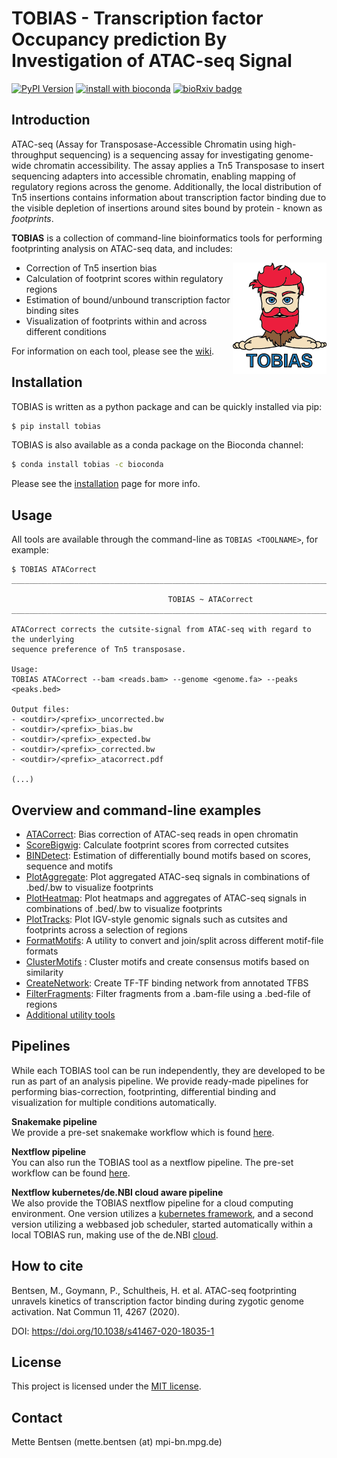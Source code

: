 TOBIAS - Transcription factor Occupancy prediction By Investigation of ATAC-seq Signal 
=======================================

[![PyPI Version](https://img.shields.io/pypi/v/tobias.svg?style=plastic)](https://pypi.org/project/tobias/)
[![install with bioconda](https://img.shields.io/badge/install%20with-bioconda-brightgreen.svg?style=plastic)](http://bioconda.github.io/recipes/tobias/README.html)
[![bioRxiv badge](https://img.shields.io/badge/bioRxiv-10.1101%2F869560-blue?style=plastic)](https://www.biorxiv.org/content/10.1101/869560v2)

Introduction 
------------

ATAC-seq (Assay for Transposase-Accessible Chromatin using high-throughput sequencing) is a sequencing assay for investigating genome-wide chromatin accessibility. The assay applies a Tn5 Transposase to insert sequencing adapters into accessible chromatin, enabling mapping of regulatory regions across the genome. Additionally, the local distribution of Tn5 insertions contains information about transcription factor binding due to the visible depletion of insertions around sites bound by protein - known as _footprints_. 

**TOBIAS** is a collection of command-line bioinformatics tools for performing footprinting analysis on ATAC-seq data, and includes:

<img align="right" width=150 src="/figures/tobias.png">

- Correction of Tn5 insertion bias
- Calculation of footprint scores within regulatory regions
- Estimation of bound/unbound transcription factor binding sites
- Visualization of footprints within and across different conditions

For information on each tool, please see the [wiki](https://github.com/loosolab/TOBIAS/wiki/).

Installation
------------
TOBIAS is written as a python package and can be quickly installed via pip:
```bash
$ pip install tobias
```

TOBIAS is also available as a conda package on the Bioconda channel:
```bash
$ conda install tobias -c bioconda
```
Please see the [installation](https://github.com/loosolab/TOBIAS/wiki/installation) page for more info.

Usage
------------
All tools are available through the command-line as ```TOBIAS <TOOLNAME>```, for example:
``` 
$ TOBIAS ATACorrect
__________________________________________________________________________________________

                                   TOBIAS ~ ATACorrect
__________________________________________________________________________________________

ATACorrect corrects the cutsite-signal from ATAC-seq with regard to the underlying
sequence preference of Tn5 transposase.

Usage:
TOBIAS ATACorrect --bam <reads.bam> --genome <genome.fa> --peaks <peaks.bed>

Output files:
- <outdir>/<prefix>_uncorrected.bw
- <outdir>/<prefix>_bias.bw
- <outdir>/<prefix>_expected.bw
- <outdir>/<prefix>_corrected.bw
- <outdir>/<prefix>_atacorrect.pdf

(...)
```

Overview and command-line examples
-------------

* [ATACorrect](https://github.com/loosolab/TOBIAS/wiki/ATACorrect): Bias correction of ATAC-seq reads in open chromatin
* [ScoreBigwig](https://github.com/loosolab/TOBIAS/wiki/ScoreBigwig): Calculate footprint scores from corrected cutsites
* [BINDetect](https://github.com/loosolab/TOBIAS/wiki/BINDetect): Estimation of differentially bound motifs based on scores, sequence and motifs
* [PlotAggregate](https://github.com/loosolab/TOBIAS/wiki/PlotAggregate): Plot aggregated ATAC-seq signals in combinations of .bed/.bw to visualize footprints
* [PlotHeatmap](https://github.com/loosolab/TOBIAS/wiki/PlotHeatmap): Plot heatmaps and aggregates of ATAC-seq signals in combinations of .bed/.bw to visualize footprints
* [PlotTracks](https://github.com/loosolab/TOBIAS/wiki/PlotTracks): Plot IGV-style genomic signals such as cutsites and footprints across a selection of regions
* [FormatMotifs](https://github.com/loosolab/TOBIAS/wiki/FormatMotifs): A utility to convert and join/split across different motif-file formats
* [ClusterMotifs](https://github.com/loosolab/TOBIAS/wiki/Additional) : Cluster motifs and create consensus motifs based on similarity
* [CreateNetwork](https://github.com/loosolab/TOBIAS/wiki/CreateNetwork): Create TF-TF binding network from annotated TFBS
* [FilterFragments](https://github.com/loosolab/TOBIAS/wiki/Additional): Filter fragments from a .bam-file using a .bed-file of regions
* [Additional utility tools](https://github.com/loosolab/TOBIAS/wiki/Additional)


Pipelines
----------------
While each TOBIAS tool can be run independently, they are developed to be run as part of an analysis pipeline. We provide ready-made pipelines for performing bias-correction, footprinting, differential binding and visualization for multiple conditions automatically.

**Snakemake pipeline**  
We provide a pre-set snakemake workflow which is found [here](https://github.molgen.mpg.de/loosolab/TOBIAS_snakemake).

**Nextflow pipeline**  
You can also run the TOBIAS tool as a nextflow pipeline. The pre-set workflow can be found [here](https://github.molgen.mpg.de/loosolab/TOBIAS-nextflow).

**Nextflow kubernetes/de.NBI cloud aware pipeline**  
We also provide the TOBIAS nextflow pipeline for a cloud computing environment. One version utilizes a [kubernetes framework](https://github.molgen.mpg.de/loosolab/TOBIAS-nextflow/tree/master/TOBIAS_MAPOKS), and a second version utilizing a webbased job scheduler, started automatically within a local TOBIAS run, making use of the de.NBI [cloud](https://github.molgen.mpg.de/loosolab/TOBIAS-nextflow/tree/master/TOBIAS_MACSEK).

How to cite
------------

Bentsen, M., Goymann, P., Schultheis, H. et al. ATAC-seq footprinting unravels kinetics of transcription factor binding during zygotic genome activation. Nat Commun 11, 4267 (2020). 

DOI: https://doi.org/10.1038/s41467-020-18035-1

License
------------
This project is licensed under the [MIT license](LICENSE). 


Contact
------------
Mette Bentsen (mette.bentsen (at) mpi-bn.mpg.de)
